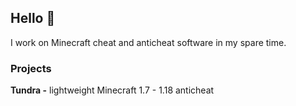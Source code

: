## Hello 👋 
I work on Minecraft cheat and anticheat software in my spare time.

### Projects
**Tundra -** lightweight Minecraft 1.7 - 1.18 anticheat

